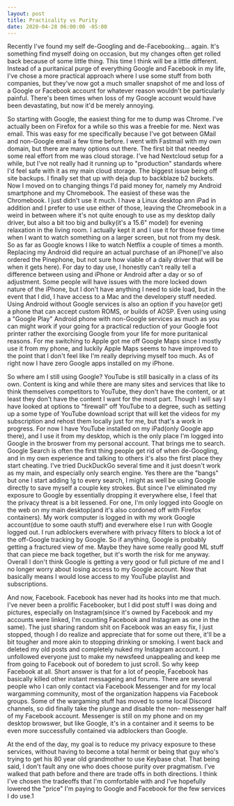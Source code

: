 ```yaml
---
layout: post
title: Practicality vs Purity
date: 2020-04-28 06:00:00 -05:00
---
```


Recently I've found my self de-Googling and de-Facebooking... again. It's something find myself doing on occasion, but my 
changes often get rolled back because of some little thing. This time I think will be a little different. Instead of a 
puritanical purge of everything Google and Facebook in my life, I've chose a more practical approach where I use some stuff 
from both companies, but they've now got a much smaller snapshot of me and loss of a Google or Facebook account for whatever 
reason wouldn't be particularly painful. There's been times when loss of my Google account would have been devastating, but 
now it'd be merely annoying.

So starting with Google, the easiest thing for me to dump was Chrome. I've actually been on Firefox for a while so this was a 
freebie for me. Next was email. This was easy for me specifically because I've got between GMail and non-Google email a few 
time before. I went with Fastmail with my own domain, but there are many options out there. The first bit that needed some 
real effort from me was cloud storage. I've had Nextcloud setup for a while, but I've not really had it running up to 
"production" standards where I'd feel safe with it as my main cloud storage. The biggest issue being off site backups. I 
finally set that up with deja dup to backblaze b2 buckets. Now I moved on to changing things I'd paid money for, namely my 
Android smartphone and my Chromebook. The easiest of these was the Chromebook. I just didn't use it much. I have a Linux 
desktop ann iPad in addition and I prefer to use use either of those, leaving the Chromebook in a weird in between where it's 
not quite enough to use as my desktop daily driver, but also a bit too big and bulky(it's a 15.6" model) for evening relaxation 
in the living room. I actually kept it and I use it for those frew time when I want to watch something on a larger screen, but 
not from my desk. So as far as Google knows I like to watch Netflix a couple of times a month. Replacing my Android did 
require an actual purchase of an iPhone(I've also ordered the Pinephone, but not sure how viable of a daily driver that will 
be when it gets here). For day to day use, I honestly can't really tell a difference between using and iPhone or Android after 
a day or so of adjustment. Some people will have issues with the more locked down nature of the iPhone, but I don't have 
anything I need to side load, but in the event that I did, I have access to a Mac and the developery stuff needed. Using 
Android without Google services is also an option if you have(or get) a phone that can accept custom ROMS, or builds of AOSP. 
Even using using a "Google Play" Android phone with non-Google services as much as you can might work if your going for a 
practical reduction of your Google foot printer rather the exorcising Google from your life for more puritanical reasons. 
For me switching to Apple got me off Google Maps since I mostly use it from my phone, and luckily Apple Maps seems to have 
improved to the point that I don't feel like I'm really depriving myself too much. As of right now I have zero Google apps 
installed on my iPhone. 

So where am I still using Google? YouTube is still basically in a class of its own. Content is king and while there are many 
sites and services that like to think themselves competitors to YouTube, they don't have the content, or at least they don't 
have the content I want for the most part. Though I will say I have looked at options to "firewall" off YouTube to a degree, 
such as setting up a some type of YouTube download script that will ket the videos for my subscription and rehost them locally 
just for me, but that's a work in progress. For now I have YouTube installed on my iPad(only Google app there), and I use it 
from my desktop, which is the only place I'm logged into Google in the broswer from my personal account. That brings me to 
search. Google Search is often the first thing people get rid of when de-Googling, and in my own experience and talking to 
others it's also the first place they start cheating. I've tried DuckDuckGo several time and it just doesn't work as my main, 
and especially only search engine. Yes there are the "bangs" but one I start adding !g to every search, I might as well be 
using Google directly to save myself a couple key strokes. But since I've eliminated my exposure to Google by essentially 
dropping it everywhere else, I feel that the privacy threat is a bit lessened. For one, I'm only logged into Google on the 
web on my main desktop(and it's also cordoned off with Firefox containers). My work computer is logged in with my work Google 
account(due to some oauth stuff) and everwhere else I run with Google logged out. I run adblockers everwhere with privacy 
filters to block a lot of the off-Google tracking by Google. So if anything, Google is probably getting a fractured view of me. 
Maybe they have some really good ML stuff that can piece me back together, but it's worth the risk for me anyway. Overall I 
don't think Google is getting a very good or full picture of me and I no longer worry about losing access to my Google account. 
Now that basically means I would lose access to my YouTube playlist and subscriptions. 

And now, Facebook. Facebook has never had its hooks into me that much. I've never been a prolific Facebooker, but I did post 
stuff I was doing and pictures, especially on Instagram(since it's owned by Facebook and my accounts were linked, I'm counting 
Facebook and Instagram as one in the same). The just sharing random shit on Facebook was an easy fix, I just stopped, though I 
do realize and appreciate that for some out there, it'll be a bit tougher and more akin to stopping drinking or smoking. I 
went back and deleted my old posts and completely nuked my Instagram account. I unfollowed everyone just to make my newsfeed 
unappealing and keep me from going to Facebook out of boredem to just scroll. So why keep Facebook at all. Short answer is that 
for a lot of people, Facebook has basically killed other instant messageing and forums. There are several people who I can only 
contact via Facebook Messenger and for my local wargamming community, most of the organization happens via Facebook groups. 
Some of the wargaming stuff has moved to some local Discord channels, so did finally take the plunge and disable the non-
messenger half of my Facebook account. Messenger is still on my phone and on my desktop browswer, but like Google, it's in a 
container and it seems to be even more successfully contained via adblockers than Google.

At the end of the day, my goal is to reduce my privacy exposure to these services, without having to become a total hermit or 
being that guy who's trying to get his 80 year old grandmother to use Keybase chat. That being said, I don't fault any one who 
does choose purity over pragmatism. I've walked that path before and there are trade offs in both directions. I think I've 
chosen the tradeoffs that I'm comfortable with and I've hopefully lowered the "price" I'm paying to Google and Facebook for 
the few services I do use.1
